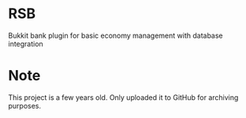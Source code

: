 # RSB
Bukkit bank plugin for basic economy management with database integration

# Note
This project is a few years old. Only uploaded it to GitHub for archiving purposes.
